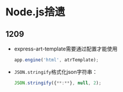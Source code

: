 # Node.js捨遗
## 1209 
- express-art-template需要通过配置才能使用
  ```javascript
  app.engine('html', atrTemplate);
  ```
- `JSON.stringify`格式化json字符串：
  ```javascript
  JSON.stringify({**:**}, null, 2);
  ``` 